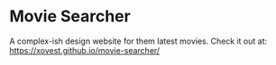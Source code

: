 # Movie Searcher
A complex-ish design website for them latest movies.
Check it out at: https://xovest.github.io/movie-searcher/
